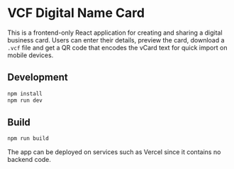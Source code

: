 # VCF Digital Name Card

This is a frontend-only React application for creating and sharing a digital business card.
Users can enter their details, preview the card, download a `.vcf` file and get a QR code that encodes the vCard text for quick import on mobile devices.

## Development

```bash
npm install
npm run dev
```

## Build

```bash
npm run build
```

The app can be deployed on services such as Vercel since it contains no backend code.
